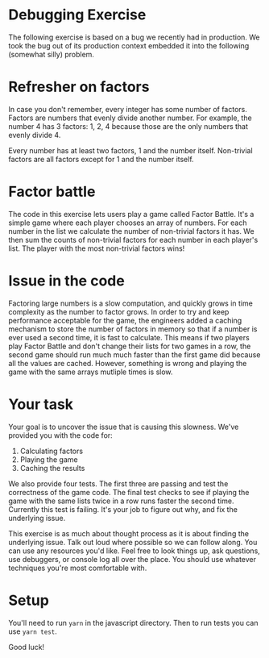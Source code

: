 # Debugging Exercise

The following exercise is based on a bug we recently had in production. We took the bug out of its production context embedded it into
the following (somewhat silly) problem.

# Refresher on factors

In case you don't remember, every integer has some number of factors. Factors are numbers that evenly divide another number. For example,
the number 4 has 3 factors: 1, 2, 4 because those are the only numbers that evenly divide 4.

Every number has at least two factors, 1 and the number itself. Non-trivial factors are all factors except for 1 and the number itself.

# Factor battle

The code in this exercise lets users play a game called Factor Battle. It's a simple game where each player
chooses an array of numbers. For each number in the list we calculate the number of non-trivial factors it has.
We then sum the counts of non-trivial factors for each number in each player's list. The player with the most non-trivial factors wins!

# Issue in the code

Factoring large numbers is a slow computation, and quickly grows in time complexity as the number to factor grows.
In order to try and keep performance acceptable for the game, the engineers added a caching mechanism to store the
number of factors in memory so that if a number is ever used a second time, it is fast to calculate. This means
if two players play Factor Battle and don't change their lists for two games in a row, the second game should run
much much faster than the first game did because all the values are cached. However, something is wrong and
playing the game with the same arrays mutliple times is slow.

# Your task

Your goal is to uncover the issue that is causing this slowness. We've provided you with the code for:

1. Calculating factors
2. Playing the game
3. Caching the results

We also provide four tests. The first three are passing and test the correctness of the game code. The final test
checks to see if playing the game with the same lists twice in a row runs faster the second time. Currently this test
is failing. It's your job to figure out why, and fix the underlying issue.

This exercise is as much about thought process as it is about finding the underlying issue. Talk out loud where possible so
we can follow along. You can use any resources you'd like. Feel free to look things up, ask questions,
use debuggers, or console log all over the place. You should use whatever techniques you're most comfortable with.

# Setup

You'll need to run `yarn` in the javascript directory. Then to run tests you can use `yarn test`.

Good luck!
